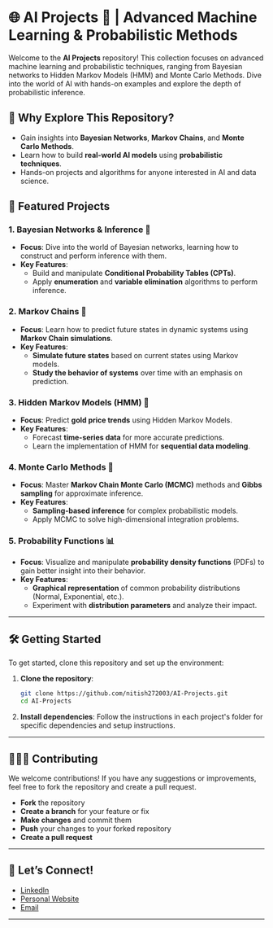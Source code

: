 # 🌐 AI Projects 🤖 | Advanced Machine Learning & Probabilistic Methods

Welcome to the **AI Projects** repository! This collection focuses on advanced machine learning and probabilistic techniques, ranging from Bayesian networks to Hidden Markov Models (HMM) and Monte Carlo Methods. Dive into the world of AI with hands-on examples and explore the depth of probabilistic inference.

## 🚀 **Why Explore This Repository?**

- Gain insights into **Bayesian Networks**, **Markov Chains**, and **Monte Carlo Methods**.
- Learn how to build **real-world AI models** using **probabilistic techniques**.
- Hands-on projects and algorithms for anyone interested in AI and data science.

## 🌟 **Featured Projects**

### 1. **Bayesian Networks & Inference** 🔗
   - **Focus**: Dive into the world of Bayesian networks, learning how to construct and perform inference with them.
   - **Key Features**:
     - Build and manipulate **Conditional Probability Tables (CPTs)**.
     - Apply **enumeration** and **variable elimination** algorithms to perform inference.

### 2. **Markov Chains** 🔄
   - **Focus**: Learn how to predict future states in dynamic systems using **Markov Chain simulations**.
   - **Key Features**:
     - **Simulate future states** based on current states using Markov models.
     - **Study the behavior of systems** over time with an emphasis on prediction.

### 3. **Hidden Markov Models (HMM)** 🧩
   - **Focus**: Predict **gold price trends** using Hidden Markov Models.
   - **Key Features**:
     - Forecast **time-series data** for more accurate predictions.
     - Learn the implementation of HMM for **sequential data modeling**.

### 4. **Monte Carlo Methods** 🎲
   - **Focus**: Master **Markov Chain Monte Carlo (MCMC)** methods and **Gibbs sampling** for approximate inference.
   - **Key Features**:
     - **Sampling-based inference** for complex probabilistic models.
     - Apply MCMC to solve high-dimensional integration problems.

### 5. **Probability Functions** 📊
   - **Focus**: Visualize and manipulate **probability density functions** (PDFs) to gain better insight into their behavior.
   - **Key Features**:
     - **Graphical representation** of common probability distributions (Normal, Exponential, etc.).
     - Experiment with **distribution parameters** and analyze their impact.

---

## 🛠️ **Getting Started**

To get started, clone this repository and set up the environment:

1. **Clone the repository**:
   ```bash
   git clone https://github.com/nitish272003/AI-Projects.git
   cd AI-Projects
   ```

2. **Install dependencies**:
   Follow the instructions in each project's folder for specific dependencies and setup instructions.

---

## 🧑‍🤝‍🧑 **Contributing**

We welcome contributions! If you have any suggestions or improvements, feel free to fork the repository and create a pull request.

- **Fork** the repository
- **Create a branch** for your feature or fix
- **Make changes** and commit them
- **Push** your changes to your forked repository
- **Create a pull request**

---

## 💬 **Let’s Connect!**

- [LinkedIn](https://www.linkedin.com/in/nandhinidevi2605)
- [Personal Website](https://github.com/nandhinidevi262002)
- [Email](nandhinidevis2023@gmail.com)
---
